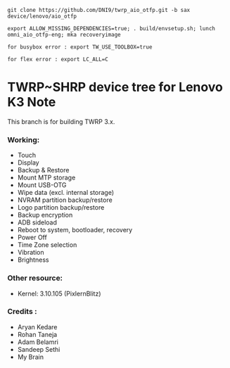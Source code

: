 `git clone https://github.com/DNI9/twrp_aio_otfp.git -b sax device/lenovo/aio_otfp`

`export ALLOW_MISSING_DEPENDENCIES=true; . build/envsetup.sh; lunch omni_aio_otfp-eng; mka recoveryimage`

`for busybox error : export TW_USE_TOOLBOX=true`

`for flex error : export LC_ALL=C`

TWRP~SHRP device tree for Lenovo K3 Note
==============

This branch is for building TWRP 3.x.

### Working:
  - Touch
  - Display
  - Backup & Restore
  - Mount MTP storage
  - Mount USB-OTG
  - Wipe data (excl. internal storage)
  - NVRAM partition backup/restore
  - Logo partition backup/restore
  - Backup encryption
  - ADB sideload
  - Reboot to system, bootloader, recovery
  - Power Off
  - Time Zone selection
  - Vibration
  - Brightness

### Other resource:
  - Kernel: 3.10.105 (PixlernBlitz)

### Credits :
  - Aryan Kedare
  - Rohan Taneja
  - Adam Belamri
  - Sandeep Sethi
  - My Brain
